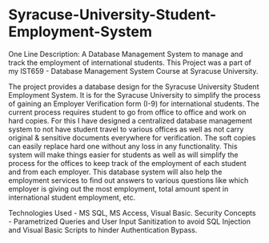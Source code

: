 # Syracuse-University-Student-Employment-System
One Line Description: A Database Management System to manage and track the employment of international students. This Project was a part of my IST659 - Database Management System Course at Syracuse University.

The project provides a database design for the Syracuse University Student Employment System. It is for the 
Syracuse University to simplify the process of gaining an Employer Verification form (I-9) for international students. 
The current process requires student to go from office to office and work on hard copies. For this I have designed a 
centralized database management system to not have student travel to various offices as well as not carry original & 
sensitive documents everywhere for verification. The soft copies can easily replace hard one without any loss in any 
functionality. This system will make things easier for students as well as will simplify the process for the
offices to keep track of the employment of each student and from each employer. This database system will also help the 
employment services to find out answers to various questions like which employer is giving out the most employment, 
total amount spent in international student employment, etc. 

Technologies Used - MS SQL, MS Access, Visual Basic.
Security Concepts - Parametrized Queries and User Input Sanitization to avoid SQL Injection and Visual Basic Scripts to hinder Authentication Bypass.
